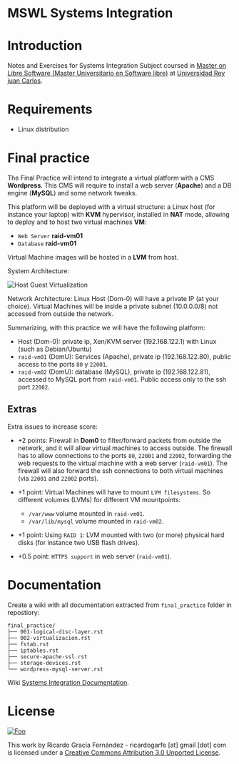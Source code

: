 MSWL Systems Integration
=========================

# Introduction

Notes and Exercises for Systems Integration Subject coursed in [Master on Libre Software (Master Universitario en Software libre)](http://master.libresoft.es/) at [Universidad Rey juan Carlos](http://www.urjc.es/).

# Requirements

* Linux distribution

# Final practice

The Final Practice will intend to integrate a virtual platform with a CMS **Wordpress**. This CMS will require to install a web server (**Apache**) and a DB engine (**MySQL**) and some network tweaks.

This platform will be deployed with a virtual structure: a Linux host (for instance your laptop) with **KVM** hypervisor, installed in **NAT** mode, allowing to deploy and to host two virtual machines **VM**:

* `Web Server` **raid-vm01**
* `Database` **raid-vm01**

Virtual Machine images will be hosted in a **LVM** from host.

System Architecture:

![Host Guest Virtualization](https://raw.github.com/ricardogarfe/mswl-systems-integration/master/images/final_practice.png)

Network Architecture: Linux Host (Dom-0) will have a private IP (at your choice). Virtual Machines will be inside a private subnet (10.0.0.0/8) not accessed from outside the network.

Summarizing, with this practice we will have the following platform:
* Host (Dom-0):  private ip, Xen/KVM server (192.168.122.1) with Linux (such as Debian/Ubuntu)
* `raid-vm01` (DomU): Services (Apache), private ip (192.168.122.80), public access to the ports `80` y `22001`.
* `raid-vm02` (DomU): database (MySQL), private ip (192.168.122.81), accessed to MySQL port from
`raid-vm01`. Public access only to the ssh port `22002`.

## Extras

Extra issues to increase score:

* +2 points: Firewall in **Dom0** to filter/forward packets from outside the network, and it will allow virtual machines to access outside. The firewall has to allow connections to the ports `80`, `22001` and `22002`, forwarding the web requests to the virtual machine with a web server (`raid-vm01`). The firewall will also forward the ssh connections to both virtual machines (via `22001` and `22002` ports).
* +1 point: Virtual Machines will have to mount `LVM filesystems`. So different volumes (LVMs) for different VM mountpoints:
    * `/var/www` volume mounted in `raid-vm01`.
    * `/var/lib/mysql` volume mounted in `raid-vm02`.

* +1 point: Using `RAID 1`: LVM mounted with two (or more) physical hard disks (for instance two USB flash drives).
* +0.5 point: `HTTPS support` in web server (`raid-vm01`).

# Documentation

Create a wiki with all documentation extracted from `final_practice` folder in repostiory:

```shell
final_practice/
├── 001-logical-disc-layer.rst
├── 002-virtualizacion.rst
├── fstab.rst
├── iptables.rst
├── secure-apache-ssl.rst
├── storage-devices.rst
└── wordpress-mysql-server.rst
```

Wiki [Systems Integration Documentation](https://github.com/ricardogarfe/mswl-systems-integration/wiki).

# License

<a href="http://creativecommons.org/licenses/by/3.0/" rel="Creative Commons Attribution 3.0">![Foo](http://i.creativecommons.org/l/by/3.0/88x31.png)</a>

This work by Ricardo Gracía Fernández - ricardogarfe [at] gmail [dot] com is licensed under a [Creative Commons Attribution 3.0 Unported License](http://creativecommons.org/licenses/by/3.0/).

